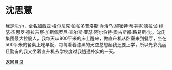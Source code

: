 # 沈思慧

我是沈sh，全名加西亚·梅尔尼克·帕帕多普洛斯·乔治乌·施密特·蒂芬妮·德拉伽·绯瑟·杰思罗·德拉吉察·加斯佩罗尼·查尔斯·亚瑟·阿尔伯特·奥古斯都·路易斯·沈。沈氏集团最大控股人，我每天从800平米的床上醒来，做直升机从卧室来到餐厅，坐在500平米的餐桌上吃早饭，每每看着漆黑的天空总想起我还要上学，所以光彩亮丽且勤奋的我又坐着直升机去学校度过我逍遥朴实的一天。

[返回目录](/index.html)
